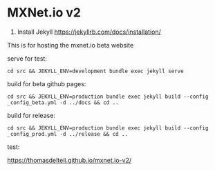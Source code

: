 <!--- Licensed to the Apache Software Foundation (ASF) under one -->
<!--- or more contributor license agreements.  See the NOTICE file -->
<!--- distributed with this work for additional information -->
<!--- regarding copyright ownership.  The ASF licenses this file -->
<!--- to you under the Apache License, Version 2.0 (the -->
<!--- "License"); you may not use this file except in compliance -->
<!--- with the License.  You may obtain a copy of the License at -->

<!---   http://www.apache.org/licenses/LICENSE-2.0 -->

<!--- Unless required by applicable law or agreed to in writing, -->
<!--- software distributed under the License is distributed on an -->
<!--- "AS IS" BASIS, WITHOUT WARRANTIES OR CONDITIONS OF ANY -->
<!--- KIND, either express or implied.  See the License for the -->
<!--- specific language governing permissions and limitations -->
<!--- under the License. -->

# MXNet.io v2

1. Install Jekyll https://jekyllrb.com/docs/installation/

This is for hosting the mxnet.io beta website

serve for test:
```
cd src && JEKYLL_ENV=development bundle exec jekyll serve
```

build for beta github pages:
```
cd src && JEKYLL_ENV=production bundle exec jekyll build --config _config_beta.yml -d ../docs && cd ..
```


build for release:
```
cd src && JEKYLL_ENV=production bundle exec jekyll build --config _config_prod.yml -d ../release && cd ..
```

test:

https://thomasdelteil.github.io/mxnet.io-v2/
